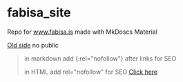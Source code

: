 # fabisa_site
Repo for www.fabisa.is made with MkDoscs Material

[Old side](https://sites.google.com/view/fabisa/) no public


> in markdown add {:rel="nofollow"} after links for SEO
> 
> in HTML add rel="nofollow" for SEO
> <a href="https://example.com/" rel="nofollow">Click here</a>
